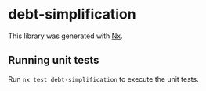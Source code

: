 # debt-simplification

This library was generated with [Nx](https://nx.dev).

## Running unit tests

Run `nx test debt-simplification` to execute the unit tests.
